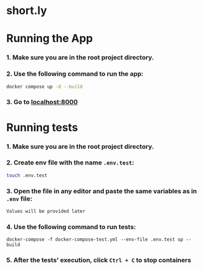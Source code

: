 # short.ly
# Running the App
### 1. Make sure you are in the root project directory.
### 2. Use the following command to run the app:
```bash
docker compose up -d --build
```
### 3. Go to [localhost:8000](http://localhost:8000)

# Running tests
### 1. Make sure you are in the root project directory.
### 2. Create env file with the name `.env.test`:
```bash
touch .env.test
```
### 3. Open the file in any editor and paste the same variables as in `.env` file:
```bash
Values will be provided later
```
### 4. Use the following command to run tests:
```
docker-compose -f docker-compose-test.yml --env-file .env.test up --build
```
### 5. After the tests' execution, click `Ctrl + C` to stop containers